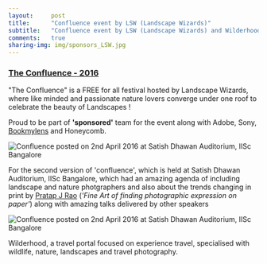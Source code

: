 ```yaml
---
layout:     post
title:      "Confluence event by LSW (Landscape Wizards)"
subtitle:   "Confluence event by LSW (Landscape Wizards) and Wilderhood is official sponsorer for the event"
comments:   true
sharing-img: img/sponsors_LSW.jpg
---
```


<h3>
<a href="http://www.theconfluence.co.in" target="_blank">The Confluence - 2016</a>
</h3>

<p>
"The Confluence" is a FREE for all festival hosted by Landscape Wizards, where like minded and passionate nature lovers converge under one roof to celebrate the beauty of Landscapes !
</p>

<p>
Proud to be part of <strong>'sponsored'</strong> team for the event along with Adobe, Sony, <a href="http://bookmylens.com" target="_blank">Bookmylens</a> and Honeycomb.
</p>

<img src="{{ site.baseurl }}/img/sponsors_LSW.jpg" alt="Confluence posted on 2nd April 2016 at Satish Dhawan Auditorium, IISc Bangalore">

<p>
For the second version of 'confluence', which is held at Satish Dhawan Auditorium, IISc Bangalore, which had an amazing agenda of including landscape and nature photgraphers and also about the trends changing in print by <a href="http://www.pixelshooter.net" target="_blank">Pratap J Rao</a> (<em>'Fine Art of finding photographic expression on paper'</em>) along with amazing talks delivered by other speakers
</p>

<img src="{{ site.baseurl }}/img/TheConfluence-Poster.jpg" alt="Confluence posted on 2nd April 2016 at Satish Dhawan Auditorium, IISc Bangalore">


<p>
<a href="http://wilderhood.com" style="text-decoration:none">Wilderhood</a>, a travel portal focused on experience travel, specialised with wildlife, nature, landscapes and travel photography.
</p>
